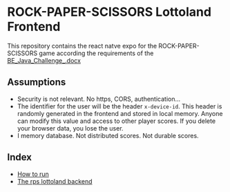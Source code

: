 # ROCK-PAPER-SCISSORS Lottoland Frontend

This repository contains the react natve expo for the ROCK-PAPER-SCISSORS game according the requirements of the [BE_Java_Challenge_.docx](docs/BE_Java_Challenge_.docx)

## Assumptions

- Security is not relevant. No https, CORS, authentication...
- The identifier for the user will be the header `x-device-id`. This header is randomly generated in the frontend and stored in local memory. Anyone can modify this value and access to other player scores. If you delete your browser data, you lose the user.
- I memory database. Not distributed scores. Not durable scores.

## Index

- [How to run](docs/howtorun/README.md)
- [The rps lottoland backend](https://github.com/DavidNS/rps-lottoland-backend)